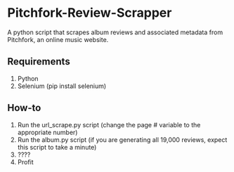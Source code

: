 # Pitchfork-Review-Scrapper
A python script that scrapes album reviews and associated metadata from Pitchfork, an online music website.

## Requirements
1. Python
2. Selenium (pip install selenium)

## How-to
1. Run the url_scrape.py script (change the page # variable to the appropriate number)
2. Run the album.py script (if you are generating all 19,000 reviews, expect this script to take a minute)
3. ????
4. Profit
